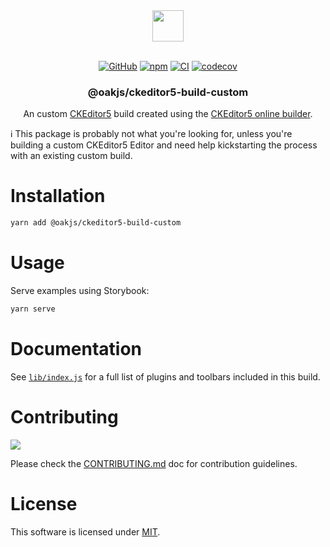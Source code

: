 <div align="center">

<picture>
  <source media="(prefers-color-scheme: dark)" srcset="https://cdn.junipero.design/images/oak-logo-light.svg" />
  <img src="https://cdn.junipero.design/images/oak-logo.svg" height="50" />
</picture>

<br />
<br />

[![GitHub](https://img.shields.io/github/license/p3ol/oak.svg)](https://github.com/p3ol/oak)
[![npm](https://img.shields.io/npm/v/@oakjs/ckeditor5-build-custom.svg)](https://www.npmjs.com/package/@oakjs/addon-remirror)
[![CI](https://github.com/p3ol/oak/actions/workflows/ci.yml/badge.svg)](https://github.com/p3ol/oak/actions/workflows/ci.yml)
[![codecov](https://codecov.io/gh/p3ol/oak/branch/master/graph/badge.svg)](https://codecov.io/gh/p3ol/oak)

### @oakjs/ckeditor5-build-custom
An custom [CKEditor5](https://ckeditor.com) build created using the [CKEditor5 online builder](https://ckeditor.com/ckeditor-5/online-builder/).

</div>

ℹ️ This package is probably not what you're looking for, unless you're building a custom CKEditor5 Editor and need help kickstarting the process with an existing custom build.

# Installation

```sh
yarn add @oakjs/ckeditor5-build-custom
```

# Usage

Serve examples using Storybook:

```sh
yarn serve
```

# Documentation

See [`lib/index.js`](./lib/index.js) for a full list of plugins and toolbars included in this build.

# Contributing

[![](https://contrib.rocks/image?repo=p3ol/oak)](https://github.com/p3ol/oak/graphs/contributors)

Please check the [CONTRIBUTING.md](https://github.com/p3ol/oak/blob/master/CONTRIBUTING.md) doc for contribution guidelines.


# License

This software is licensed under [MIT](https://github.com/p3ol/oak/blob/master/LICENSE).

